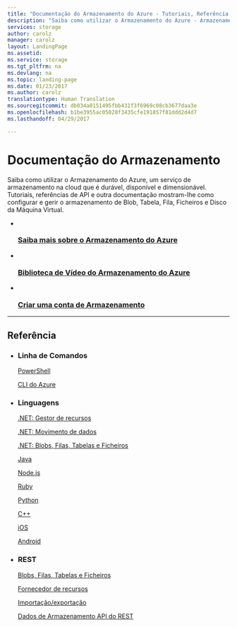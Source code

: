 ```yaml
---
title: "Documentação do Armazenamento do Azure - Tutoriais, Referência da API | Microsoft Docs"
description: "Saiba como utilizar o Armazenamento do Azure - Armazenamento de Blob, Tabela, Fila, Ficheiro e Fisco da Máquina Virtual na cloud. Tutoriais, referências de API e outra documentação."
services: storage
author: carolz
manager: carolz
layout: LandingPage
ms.assetid: 
ms.service: storage
ms.tgt_pltfrm: na
ms.devlang: na
ms.topic: landing-page
ms.date: 01/23/2017
ms.author: carolz
translationtype: Human Translation
ms.sourcegitcommit: db034a8151495fbb431f3f6969c08cb3677daa3e
ms.openlocfilehash: b1be3955ac05028f3435cfe191857f81ddd2d4d7
ms.lasthandoff: 04/29/2017

---
```


# <a name="storage-documentation"></a>Documentação do Armazenamento

Saiba como utilizar o Armazenamento do Azure, um serviço de armazenamento na cloud que é durável, disponível e dimensionável. Tutoriais, referências de API e outra documentação mostram-lhe como configurar e gerir o armazenamento de Blob, Tabela, Fila, Ficheiros e Disco da Máquina Virtual.

<ul class="panelContent cardsFTitle">
    <li>
        <a href="/azure/storage/storage-introduction">
        <div class="cardSize">
            <div class="cardPadding">
                <div class="card">
                    <div class="cardImageOuter">
                        <div class="cardImage">
                            <img src="media/index/storage.svg" alt="" />
                        </div>
                    </div>
                    <div class="cardText">
                        <h3>Saiba mais sobre o Armazenamento do Azure</h3>
                    </div>
                </div>
            </div>
        </div>
        </a>
    </li>
    <li>
        <a href="https://azure.microsoft.com/documentation/videos/index/?services=storage">
        <div class="cardSize">
            <div class="cardPadding">
                <div class="card">
                    <div class="cardImageOuter">
                        <div class="cardImage">
                            <img src="media/index/video-library.svg" alt="" />
                        </div>
                    </div>
                    <div class="cardText">
                        <h3>Biblioteca de Vídeo do Armazenamento do Azure</h3>
                    </div>
                </div>
            </div>
        </div>
        </a>
    </li>
    <li>
        <a href="/azure/storage/storage-create-storage-account">
        <div class="cardSize">
            <div class="cardPadding">
                <div class="card">
                    <div class="cardImageOuter">
                        <div class="cardImage">
                            <img src="media/index/tutorial.svg" alt="" />
                        </div>
                    </div>
                    <div class="cardText">
                        <h3>Criar uma conta de Armazenamento</h3>
                    </div>
                </div>
            </div>
        </div>
        </a>
    </li>   
</ul>

---
 
<h2>Referência</h2>
<ul class="panelContent cardsW">
    <li>
        <div class="cardSize">
            <div class="cardPadding">
                <div class="card">
                    <div class="cardText">
                        <h3>Linha de Comandos</h3>
                        <p><a href="/powershell/storage">PowerShell</a></p>
                        <p><a href="/cli/azure/storage">CLI do Azure</a></p>
                    </div>
                </div>
            </div>
        </div>
    </li>
    <li>
        <div class="cardSize">
            <div class="cardPadding">
                <div class="card">
                    <div class="cardText">
                        <h3>Linguagens</h3>
                        <p><a href="/dotnet/api/microsoft.azure.management.storage">.NET: Gestor de recursos</a></p>
                        <p><a href="/dotnet/api/microsoft.windowsazure.storage.datamovement">.NET: Movimento de dados</a></p>
                        <p><a href="https://msdn.microsoft.com/library/azure/mt347887.aspx">.NET: Blobs, Filas, Tabelas e Ficheiros</a></p>
                        <p><a href="/java/api/">Java</a></p>
                        <p><a href="http://azure.github.io/azure-storage-node">Node.js</a></p>
                        <p><a href="http://azure.github.io/azure-storage-ruby">Ruby</a></p>
                        <p><a href="https://azure-storage.readthedocs.io/en/latest/index.html">Python</a></p>
                        <p><a href="http://azure.github.io/azure-storage-cpp">C++</a></p>
                        <p><a href="https://github.com/Azure/azure-storage-ios">iOS</a></p>
                        <p><a href="http://azure.github.io/azure-storage-android">Android</a></p>
                    </div>
                </div>
            </div>
        </div>
    </li>
    <li>
        <div class="cardSize">
            <div class="cardPadding">
                <div class="card">
                    <div class="cardText">
                        <h3>REST</h3>
                        <p><a href="/rest/api/storageservices/azure-storage-services-rest-api-reference">Blobs, Filas, Tabelas e Ficheiros</a></p>
                        <p><a href="/rest/api/storagerp">Fornecedor de recursos</a></p>
                        <p><a href="/rest/api/storageimportexport">Importação/exportação</a></p>
                        <p><a href="/rest/api/storageservices">Dados de Armazenamento API do REST</a></p>
                   </div>
                </div>
            </div>
        </div>
    </li>
</ul>



